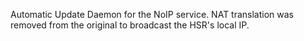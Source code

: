 Automatic Update Daemon for the NoIP service. NAT translation was removed from the original to broadcast the HSR's local IP.
